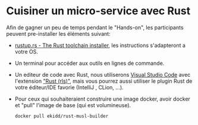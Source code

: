 # Cuisiner un micro-service avec Rust

Afin de gagner un peu de temps pendant le "Hands-on", les participants peuvent pre-installer les éléments suivant:

* [rustup.rs - The Rust toolchain installer](https://www.rustup.rs/), les instructions s'adapteront a votre OS.
* Un terminal pour accéder aux outils en lignes de commande.
* Un editeur de code avec Rust, nous utiliserons [Visual Studio Code](https://code.visualstudio.com) avec l'extension ["Rust (rls)"](https://marketplace.visualstudio.com/items?itemName=rust-lang.rust), mais vous pourrez aussi utiliser le plugin Rust de votre éditeur/IDE favorie (IntelliJ , CLion, ...).
* Pour ceux qui souhaiteraient construire une image docker, avoir docker et "pull" l'image de base (qui est volumineuse).

  ```docker pull ekidd/rust-musl-builder```